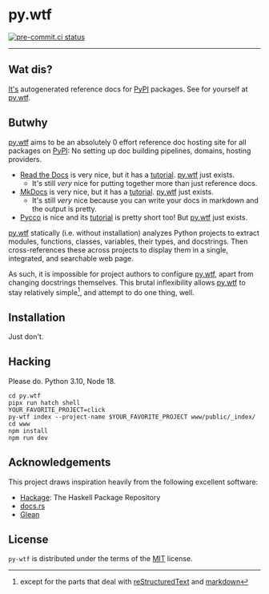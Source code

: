 # py.wtf

[![pre-commit.ci status](https://results.pre-commit.ci/badge/github/zsol/py.wtf/main.svg)](https://results.pre-commit.ci/latest/github/zsol/py.wtf/main)

---

## Wat dis?

[It's](https://py.wtf) autogenerated reference docs for [PyPI](https://pypi.org)
packages. See for yourself at [py.wtf](https://py.wtf).

## Butwhy

[py.wtf](https://py.wtf) aims to be an absolutely 0 effort reference doc hosting site
for all packages on [PyPI](https://pypi.org): No setting up doc building pipelines,
domains, hosting providers.

- [Read the Docs](https://readthedocs.org) is very nice, but it has a
  [tutorial](https://docs.readthedocs.io/en/stable/tutorial/). [py.wtf](https://py.wtf)
  just exists.
  - It's still _very_ nice for putting together more than just reference docs.
- [MkDocs](https://www.mkdocs.org/getting-started/) is very nice, but it has a
  [tutorial](https://www.mkdocs.org/getting-started/). [py.wtf](https://py.wtf) just
  exists.
  - It's still _very_ nice because you can write your docs in markdown and the output is
    pretty.
- [Pycco](https://pycco-docs.github.io/pycco/) is nice and its
  [tutorial](https://pycco-docs.github.io/pycco/) is pretty short too! But
  [py.wtf](https://py.wtf) just exists.

[py.wtf](https://py.wtf) statically (i.e. without installation) analyzes Python projects
to extract modules, functions, classes, variables, their types, and docstrings. Then
cross-references these across projects to display them in a single, integrated, and
searchable web page.

As such, it is impossible for project authors to configure [py.wtf](https://py.wtf),
apart from changing docstrings themselves. This brutal inflexibility allows
[py.wtf](https://py.wtf) to stay relatively simple[^1], and attempt to do one thing,
well.

[^1]:
    except for the parts that deal with
    [reStructuredText](https://docutils.sourceforge.io/rst.html) and
    [markdown](https://en.wikipedia.org/wiki/Markdown)

## Installation

Just don't.

## Hacking

Please do. Python 3.10, Node 18.

```shell
cd py.wtf
pipx run hatch shell
YOUR_FAVORITE_PROJECT=click
py-wtf index --project-name $YOUR_FAVORITE_PROJECT www/public/_index/
cd www
npm install
npm run dev
```

## Acknowledgements

This project draws inspiration heavily from the following excellent software:

- [Hackage](https://hackage.haskell.org/): The Haskell Package Repository
- [docs.rs](https://docs.rs/about)
- [Glean](https://glean.software/)

<!-- ALL-CONTRIBUTORS-LIST:START - Do not remove or modify this section -->
<!-- prettier-ignore-start -->
<!-- markdownlint-disable -->

<!-- markdownlint-restore -->
<!-- prettier-ignore-end -->

<!-- ALL-CONTRIBUTORS-LIST:END -->

## License

`py-wtf` is distributed under the terms of the [MIT](https://spdx.org/licenses/MIT.html) license.
